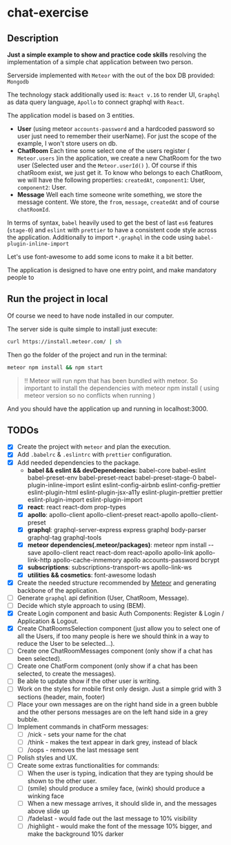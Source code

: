 # chat-exercise

## Description

**Just a simple example to show and practice code skills** resolving the implementation of a simple chat application between two person.

Serverside implemented with `Meteor` with the out of the box DB provided: `Mongodb`

The technology stack additionally used is: `React v.16` to render UI, `Graphql` as data query language, `Apollo` to connect graphql with `React`.

The application model is based on 3 entities.

* **User** (using meteor `accounts-password` and a hardcoded password so user just need to remember their userName). For just the scope of the example, I won't store users on db.
* **ChatRoom** Each time some select one of the users register ( `Meteor.users` )in the application, we create a new ChatRoom for the two user (Selected user and the `Meteor.userId()` ). Of course if this chatRoom exist, we just get it. To know who belongs to each ChatRoom, we will have the following properties: `createdAt`, `component1`: User, `component2`: User.
* **Message** Well each time someone write something, we store the message content. We store, the `from`, `message`, `createdAt` and of course `chatRoomId`.

In terms of syntax, `babel` heavily used to get the best of last `es6` features (`stage-0`) and `eslint` with `prettier` to have a consistent code style across the application. Additionally to import `*.graphql` in the code using `babel-plugin-inline-import`

Let's use font-awesome to add some icons to make it a bit better.

The application is designed to have one entry point, and make mandatory people to

## Run the project in local

Of course we need to have node installed in our computer.

The server side is quite simple to install just execute:

```bash
curl https://install.meteor.com/ | sh
```

Then go the folder of the project and run in the terminal:

```bash
meteor npm install && npm start
```

> !! Meteor will run npm that has been bundled with meteor. So important to install the dependencies with meteor npm install ( using meteor version so no conflicts when running )

And you should have the application up and running in localhost:3000.

## TODOs

* [x] Create the project with `meteor` and plan the execution.
* [x] Add `.babelrc` & `.eslintrc` with `prettier` configuration.
* [x] Add needed dependencies to the package.
  * **babel && eslint && devDependencies**: babel-core babel-eslint babel-preset-env babel-preset-react babel-preset-stage-0 babel-plugin-inline-import eslint eslint-config-airbnb eslint-config-prettier eslint-plugin-html eslint-plugin-jsx-a11y eslint-plugin-prettier prettier eslint-plugin-import eslint-plugin-import
  * [x] **react**: react react-dom prop-types
  * [x] **apollo**: apollo-client apollo-client-preset react-apollo apollo-client-preset
  * [x] **graphql**: graphql-server-express express graphql body-parser graphql-tag graphql-tools
  * [x] **meteor dependencies(.meteor/packages)**: meteor npm install --save apollo-client react react-dom react-apollo apollo-link apollo-link-http apollo-cache-inmemory apollo accounts-password bcrypt
  * [x] **subscriptions**: subscriptions-transport-ws apollo-link-ws
  * [x] **utilities && cosmetics**: font-awesome lodash
* [x] Create the needed structure recommended by [Meteor](https://guide.meteor.com/structure.html#example-app-structure) and generating backbone of the application.
* [ ] Generate `graphql` api definition (User, ChatRoom, Message).
* [ ] Decide which style approach to using (BEM).
* [x] Create Login component and basic Auth Components: Register & Login / Application & Logout.
* [x] Create ChatRoomsSelection component (just allow you to select one of all the Users, if too many people is here we should think in a way to reduce the User to be selected...).
* [ ] Create one ChatRoomMessages component (only show if a chat has been selected).
* [ ] Create one ChatForm component (only show if a chat has been selected, to create the messages).
* [ ] Be able to update show if the other user is writing.
* [ ] Work on the styles for mobile first only design. Just a simple grid with 3 sections (header, main, footer)
* [ ] Place your own messages are on the right hand side in a green bubble and the other persons messages are on the left hand side in a grey bubble.
* [ ] Implement commands in chatForm messages:
  * [ ] /nick <name> - sets your name for the chat
  * [ ] /think <message> - makes the text appear in dark grey, instead of black
  * [ ] /oops - removes the last message sent
* [ ] Polish styles and UX.
* [ ] Create some extras functionalities for commands:
  * [ ] When the user is typing, indication that they are typing should be shown to the other user.
  * [ ] (smile) should produce a smiley face, (wink) should produce a winking face
  * [ ] When a new message arrives, it should slide in, and the messages above slide up
  * [ ] /fadelast - would fade out the last message to 10% visibility
  * [ ] /highlight <message> - would make the font of the message 10% bigger, and make the background 10% darker
